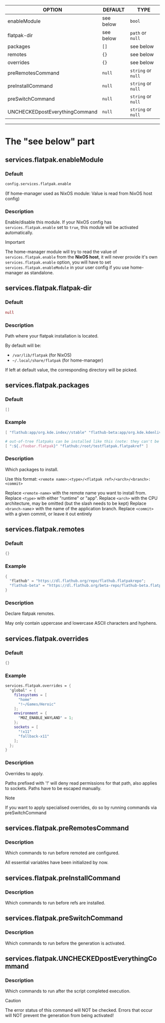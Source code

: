 | OPTION                         | DEFAULT   | TYPE               |
|--------------------------------|-----------|--------------------|
| enableModule                   | see below | `bool`             |
| flatpak-dir                    | see below | `path` or `null`   |
| packages                       | `[]`      | see below          |
| remotes                        | `{}`      | see below          |
| overrides                      | `{}`      | see below          |
| preRemotesCommand              | `null`    | `string` or `null` |
| preInstallCommand              | `null`    | `string` or `null` |
| preSwitchCommand               | `null`    | `string` or `null` |
| UNCHECKEDpostEverythingCommand | `null`    | `string` or `null` |

---

# The "see below" part

## services.flatpak.**enableModule**
### Default
```nix
config.services.flatpak.enable
```
(If home-manager used as NixOS module: Value is read from NixOS host config)
### Description
Enable/disable this module.
If your NixOS config has `services.flatpak.enable` set to `true`, this module will be activated automatically.

> [!IMPORTANT]
> The home-manager module will try to read the value of `services.flatpak.enable` from the **NixOS host**, it will never provide it's own `services.flatpak.enable` option, you will have to set `services.flatpak.enableModule` in your user config if you use home-manager as standalone.

## services.flatpak.**flatpak-dir**
### Default
```nix
null
```
### Description
Path where your flatpak installation is located.

By default will be:
- `/var/lib/flatpak` (for NixOS)
- `~/.local/share/flatpak` (for home-manager)

If left at default value, the corresponding directory will be picked.

## services.flatpak.**packages**
### Default
```nix
[]
```
### Example
```nix
[ "flathub:app/org.kde.index//stable" "flathub-beta:app/org.kde.kdenlive/x86_64/stable" ]

# out-of-tree flatpaks can be installed like this (note: they can't be a URL because flatpak doesn't like that)
[ ":${./foobar.flatpak}" "flathub:/root/testflatpak.flatpakref" ]
```
### Description
Which packages to install.

Use this format: `<remote name>:<type>/<flatpak ref>/<arch>/<branch>:<commit>`

Replace `<remote-name>` with the remote name you want to install from.
Replace `<type>` with either "runtime" or "app".
Replace `<arch>` with the CPU architecture, may be omitted (but the slash needs to be kept)
Replace `<branch-name`> with the name of the application branch.
Replace `<commit>` with a given commit, or leave it out entirely

## services.flatpak.**remotes**
### Default
```nix
{}
```
### Example
```nix
{
  "flathub" = "https://dl.flathub.org/repo/flathub.flatpakrepo";
  "flathub-beta" = "https://dl.flathub.org/beta-repo/flathub-beta.flatpakrepo";
}
```
### Description
Declare flatpak remotes.

May only contain uppercase and lowercase ASCII characters and hyphens.

## services.flatpak.**overrides**

### Default
```nix
{}
```

### Example
```nix
services.flatpak.overrides = {
  "global" = {
    filesystems = [
      "home"
      "!~/Games/Heroic"
    ];
    environment = {
      "MOZ_ENABLE_WAYLAND" = 1;
    };
    sockets = [
      "!x11"
      "fallback-x11"
    ];
  };
}
```

### Description
Overrides to apply.

Paths prefixed with '!' will deny read permissions for that path, also applies to sockets.
Paths have to be escaped manually.

> [!NOTE]
> If you want to apply specialised overrides, do so by running commands via preSwitchCommand

## services.flatpak.**preRemotesCommand**
### Description
Which commands to run before remoted are configured.

All essential variables have been initialized by now.

## services.flatpak.**preInstallCommand**
### Description
Which commands to run before refs are installed.

## services.flatpak.**preSwitchCommand**
### Description
Which commands to run before the generation is activated.

## services.flatpak.**UNCHECKEDpostEverythingCommand**
### Description
Which commands to run after the script completed execution.

> [!CAUTION]
> The error status of this command will NOT be checked. Errors that occur will NOT prevent the generation from being activated!
